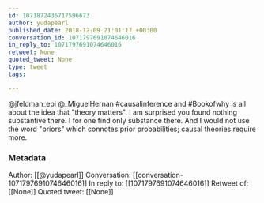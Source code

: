 ```yaml
---
id: 1071872436717596673
author: yudapearl
published_date: 2018-12-09 21:01:17 +00:00
conversation_id: 1071797691074646016
in_reply_to: 1071797691074646016
retweet: None
quoted_tweet: None
type: tweet
tags:

---
```


@jfeldman_epi @_MiguelHernan #causalinference and #Bookofwhy is all about the idea that "theory matters". I am surprised you found nothing substantive there. I for one find only substance there. And I would not use the word "priors" which connotes prior probabilities; causal theories require more.

### Metadata

Author: [[@yudapearl]]
Conversation: [[conversation-1071797691074646016]]
In reply to: [[1071797691074646016]]
Retweet of: [[None]]
Quoted tweet: [[None]]
